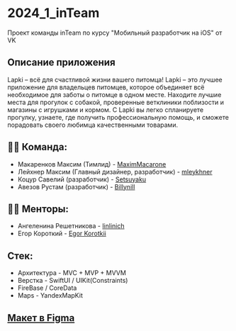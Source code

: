 # 2024_1_inTeam
Проект команды inTeam по курсу "Мобильный разработчик на iOS" от VK

## Описание приложения
Lapki – всё для счастливой жизни вашего питомца!
Lapki – это лучшее приложение для владельцев питомцев, которое объединяет всё необходимое для заботы о питомце в одном месте. Находите лучшие места для прогулок с собакой, проверенные ветклиники поблизости и магазины с игрушками и кормом. С Lapki вы легко спланируете прогулку, узнаете, где получить профессиональную помощь, и сможете порадовать своего любимца качественными товарами.

## 👨‍💻 Команда:

* Макаренков Максим (Тимлид) - [MaximMacarone](https://github.com/MaximMacarone)
* Лейхнер Максим (Главный дизайнер, разработчик) - [mleykhner](https://github.com/mleykhner)
* Коцур Савелий (разработчик) - [Setsuyaku](https://github.com/savakotsur)
* Авезов Рустам (разработчик) - [Billynill](https://github.com/Billynill)


## 👨‍🏫 Менторы:

* Ангеленина Решетникова - [linlinich](github.com/linlinich)
* Егор Короткий - [Egor Korotkii](https://github.com/atsed)


## Стек:
* Архитектура - MVC + MVP + MVVM
* Верстка - SwiftUI / UIKit(Constraints)
* FireBase / CoreData
* Maps - YandexMapKit




## [Макет в Figma](https://www.figma.com/design/LZ2HsVQMzd62u5Yyeq7uUy/LAPKI-%7C-Mobile?node-id=230-682&m=dev&t=kACKo3KBvBnVMgSx-1)
